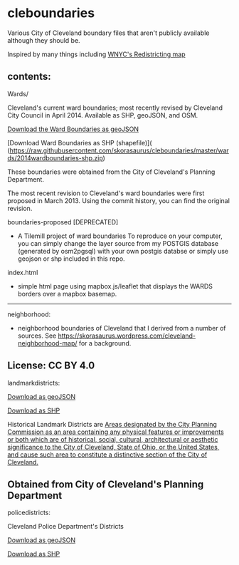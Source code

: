cleboundaries
=============


Various City of Cleveland boundary files that aren't publicly available although they should be. 

Inspired by many things including [WNYC's Redistricting map](http://project.wnyc.org/nyc-districting-revised/index.html?lat=40.7370&lon=-73.9220&zoom=12)


contents: 
---------------------------------------
Wards/ 

Cleveland's current ward boundaries; most recently revised by Cleveland City Council in April 2014.
Available as SHP, geoJSON, and OSM. 

[Download the Ward Boundaries as geoJSON](https://raw.githubusercontent.com/skorasaurus/cleboundaries/master/wards/2014wardboundaries.geojson) 
 
[Download Ward Boundaries as SHP (shapefile)]( (https://raw.githubusercontent.com/skorasaurus/cleboundaries/master/wards/2014wardboundaries-shp.zip) 

These boundaries were obtained from the City of Cleveland's Planning Department. 

The most recent revision to Cleveland's ward boundaries were first proposed in March 2013. Using the commit history, you can find the original revision. 

boundaries-proposed [DEPRECATED]
- A Tilemill project of ward boundaries
To reproduce on your computer, you can simply change the layer source from my POSTGIS database (generated by osm2pgsql) with your own postgis databse or simply use geojson or shp included in this repo. 

index.html 
- simple html page using mapbox.js/leaflet that displays the WARDS borders over a mapbox basemap. 

---------------------------------------
neighborhood: 

- neighborhood boundaries of Cleveland that I derived from a number of sources. See https://skorasaurus.wordpress.com/cleveland-neighborhood-map/ for a background. 

License:
CC BY 4.0
---------------------------------------
landmarkdistricts:

[Download as geoJSON](https://raw.githubusercontent.com/skorasaurus/cleboundaries/master/landmarkdistricts/landmarkdistricts.geojson) 

[Download as SHP](https://raw.githubusercontent.com/skorasaurus/cleboundaries/master/landmarkdistricts/landmarkdistricts-shp.zip) 

Historical Landmark Districts are [Areas designated by the City Planning Commission as an area containing any physical features or improvements or both which are of historical, social, cultural, architectural or aesthetic significance to the City of Cleveland, State of Ohio, or the United States, and cause such area to constitute a distinctive section of the City of Cleveland.](http://planning.city.cleveland.oh.us/landmark/cpc.html)

Obtained from City of Cleveland's Planning Department
---------------------------------------
policedistricts:

Cleveland Police Department's Districts

[Download as geoJSON](https://raw.githubusercontent.com/skorasaurus/cleboundaries/master/policedistricts/policedistricts.geojson) 

[Download as SHP](https://raw.githubusercontent.com/skorasaurus/cleboundaries/master/policedistricts/policedistricts-shp.zip) 


